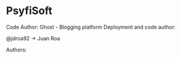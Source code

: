 PsyfiSoft
=====================
Code Author:
Ghost - Blogging platform
Deployment and code author:

@jdroa92 -> Juan Roa

Authors:
